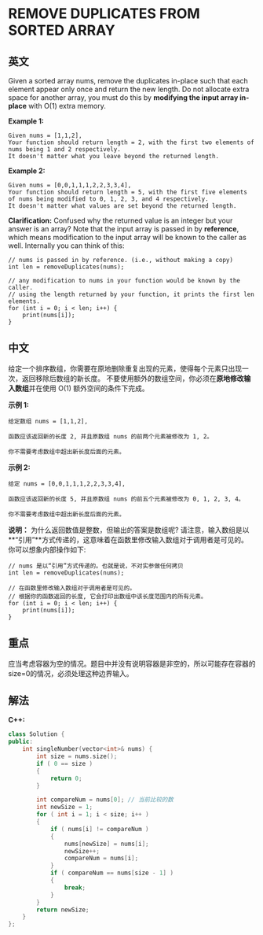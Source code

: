 
# REMOVE DUPLICATES FROM SORTED ARRAY

## 英文
Given a sorted array nums, remove the duplicates in-place such that each element appear only once and return the new length.
Do not allocate extra space for another array, you must do this by **modifying the input array in-place** with O(1) extra memory.

**Example 1:**
```
Given nums = [1,1,2],
Your function should return length = 2, with the first two elements of nums being 1 and 2 respectively.
It doesn't matter what you leave beyond the returned length.
```
**Example 2:**
```
Given nums = [0,0,1,1,1,2,2,3,3,4],
Your function should return length = 5, with the first five elements of nums being modified to 0, 1, 2, 3, and 4 respectively.
It doesn't matter what values are set beyond the returned length.
```
**Clarification:**
Confused why the returned value is an integer but your answer is an array?
Note that the input array is passed in by **reference**, which means modification to the input array will be known to the caller as well.
Internally you can think of this:
```
// nums is passed in by reference. (i.e., without making a copy)
int len = removeDuplicates(nums);

// any modification to nums in your function would be known by the caller.
// using the length returned by your function, it prints the first len elements.
for (int i = 0; i < len; i++) {
    print(nums[i]);
}
```

## 中文
给定一个排序数组，你需要在原地删除重复出现的元素，使得每个元素只出现一次，返回移除后数组的新长度。
不要使用额外的数组空间，你必须在**原地修改输入数组**并在使用 O(1) 额外空间的条件下完成。

**示例 1:**
```
给定数组 nums = [1,1,2], 

函数应该返回新的长度 2, 并且原数组 nums 的前两个元素被修改为 1, 2。 

你不需要考虑数组中超出新长度后面的元素。
```
**示例 2:**
```
给定 nums = [0,0,1,1,1,2,2,3,3,4],

函数应该返回新的长度 5, 并且原数组 nums 的前五个元素被修改为 0, 1, 2, 3, 4。

你不需要考虑数组中超出新长度后面的元素。
```

**说明：**
为什么返回数值是整数，但输出的答案是数组呢?
请注意，输入数组是以**“引用”**方式传递的，这意味着在函数里修改输入数组对于调用者是可见的。
你可以想象内部操作如下:
```
// nums 是以“引用”方式传递的。也就是说，不对实参做任何拷贝
int len = removeDuplicates(nums);

// 在函数里修改输入数组对于调用者是可见的。
// 根据你的函数返回的长度, 它会打印出数组中该长度范围内的所有元素。
for (int i = 0; i < len; i++) {
    print(nums[i]);
}
```

## 重点
应当考虑容器为空的情况。题目中并没有说明容器是非空的，所以可能存在容器的size=0的情况，必须处理这种边界输入。

## 解法
**C++:**
```c++
class Solution {
public:
    int singleNumber(vector<int>& nums) {
        int size = nums.size();
        if ( 0 == size )
        {
            return 0;
        }

        int compareNum = nums[0]; // 当前比较的数
        int newSize = 1;
        for ( int i = 1; i < size; i++ )
        {
            if ( nums[i] != compareNum )
            {
                nums[newSize] = nums[i];
                newSize++;
                compareNum = nums[i];
            }
            if ( compareNum == nums[size - 1] )
            {
                break;
            }
        }
        return newSize;
    }
};
```